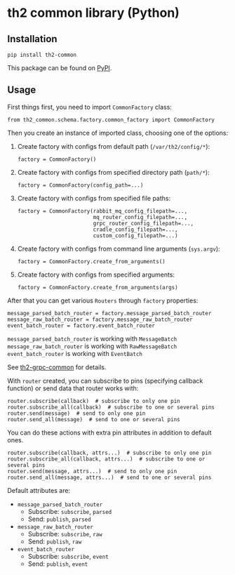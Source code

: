 # th2 common library (Python)

## Installation
```
pip install th2-common
```
This package can be found on [PyPI](https://pypi.org/project/th2-common/ "th2 common library").

## Usage

First things first, you need to import `CommonFactory` class:
```
from th2_common.schema.factory.common_factory import CommonFactory
```
Then you create an instance of imported class, choosing one of the options:
1. Create factory with configs from default path (`/var/th2/config/*`):
    ```
    factory = CommonFactory()
    ```
2. Create factory with configs from specified directory path (`path/*`):
    ```
    factory = CommonFactory(config_path=...)
    ```
3. Create factory with configs from specified file paths:
    ```
    factory = CommonFactory(rabbit_mq_config_filepath=...,
                            mq_router_config_filepath=...,
                            grpc_router_config_filepath=...,
                            cradle_config_filepath=...,
                            custom_config_filepath=...)
    ```
4. Create factory with configs from command line arguments (`sys.argv`):
    ```
    factory = CommonFactory.create_from_arguments()
    ```
5. Create factory with configs from specified arguments:
    ```
    factory = CommonFactory.create_from_arguments(args)
    ```

After that you can get various `Routers` through `factory` properties:
```
message_parsed_batch_router = factory.message_parsed_batch_router
message_raw_batch_router = factory.message_raw_batch_router
event_batch_router = factory.event_batch_router
```

`message_parsed_batch_router` is working with `MessageBatch` <br>
`message_raw_batch_router` is working with `RawMessageBatch` <br>
`event_batch_router` is working with `EventBatch`

See [th2-grpc-common](https://github.com/th2-net/th2-grpc-common/blob/master/src/main/proto/th2_grpc_common/common.proto "common.proto") for details.

With `router` created, you can subscribe to pins (specifying callback function) or send data that router works with:
```
router.subscribe(callback)  # subscribe to only one pin 
router.subscribe_all(callback)  # subscribe to one or several pins
router.send(message)  # send to only one pin
router.send_all(message)  # send to one or several pins
```
You can do these actions with extra pin attributes in addition to default ones.
```
router.subscribe(callback, attrs...)  # subscribe to only one pin
router.subscribe_all(callback, attrs...)  # subscribe to one or several pins
router.send(message, attrs...)  # send to only one pin
router.send_all(message, attrs...)  # send to one or several pins
```
Default attributes are:
- `message_parsed_batch_router`
    - Subscribe: `subscribe`, `parsed`
    - Send: `publish`, `parsed`
- `message_raw_batch_router`
    - Subscribe: `subscribe`, `raw`
    - Send: `publish`, `raw`
- `event_batch_router`
    - Subscribe: `subscribe`, `event`
    - Send: `publish`, `event`
